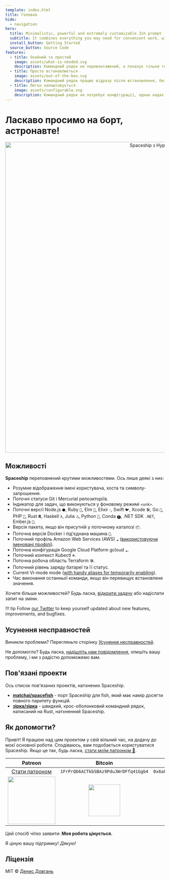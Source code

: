 ```yaml
---
template: index.html
title: Головна
hide:
  - navigation
hero:
  title: Minimalistic, powerful and extremely customizable Zsh prompt
  subtitle: It combines everything you may need for convenient work, without unnecessary complications, like a real spaceship.
  install_button: Getting Started
  source_button: Source Code
features:
  - title: Охайний та простий
    image: assets/what-is-needed.svg
    description: Командний рядок не перевантажений, а показує тільки те, що вам потрібно в даний момент (поточна директорія, гілка git тощо).
  - title: Просто встановлюється
    image: assets/out-of-the-box.svg
    description: Командний рядок працює відразу після встановлення, без додаткової конфігурації. Встановлюйте та користуйтесь.
  - title: Легко налаштовується
    image: assets/configurable.svg
    description: Командний рядок не потребує конфігурації, однак надає зрозумілий та простий інтерфейс для налаштувань.
---
```


# Ласкаво просимо на борт, астронавте!

<p align="center">
  <img alt="Spaceship з Hyper та One Dark" src="https://user-images.githubusercontent.com/10276208/36086434-5de52ace-0ff2-11e8-8299-c67f9ab4e9bd.gif" width="980px">
</p>

## Можливості

**Spaceship** переповнений крутими можливостями. Ось лише деякі з них:

- Розумне відображення імені користувача, хоста та символу-запрошення.
- Поточні статуси Git і Mercurial репозиторіїв.
- Індикатор для задач, що виконуються у фоновому режимі `<unk>`.
- Поточні версії Node.js `⬢`, Ruby `💎`, Elm `🌳`, Elixir `💧`, Swift `🐦`, Xcode `🛠`, Go `🐹`, PHP `🐘`, Rust `𝗥`, Haskell `λ`, Julia `ஃ`, Python `🐍`, Conda `🅒`, .NET SDK `.NET`, Ember.js `🐹`.
- Версія пакета, якщо він присутній у поточному каталозі `📦`.
- Поточна версія Docker і під'єднана машина `🐳`.
- Поточний профіль Amazon Web Services (AWS) `☁️` ([використовуючи іменовані профілі](http://docs.aws.amazon.com/cli/latest/userguide/cli-multiple-profiles.html)).
- Поточна конфігурація Google Cloud Platform gcloud `☁️`.
- Поточний контекст Kubectl `☸️`.
- Поточна робоча область Terraform `🛠`.
- Поточний рівень заряду батареї та її статус.
- Current Vi-mode mode ([with handy aliases for temporarily enabling](./options.md#vi-mode-vi_mode)).
- Час виконання останньої команди, якщо він перевищує встановлене значення.

Хочете більше можливостей? Будь ласка, [відкрити задачу](https://github.com/denysdovhan/yspaceship-prompt/issues/new/choose) або надіслати запит на зміни.

<!-- prettier-ignore -->
!!! tip
    Follow [our Twitter](//twitter.com/SpaceshipPrompt) to keep yourself updated about new features, improvements, and bugfixes.

## Усунення несправностей

Виникли проблеми? Перегляньте сторінку [Усунення несправностей](./troubleshooting.md).

Не допомогло? Будь ласка, [надішліть нам повідомлення](https://github.com/denysdovhan/spaceship-prompt/issues/new/choose), опишіть вашу проблему, і ми з радістю допоможемо вам.

## Пов'язані проекти

Ось список пов'язаних проектів, натхнених Spaceship.

- [**matchai/spacefish**](https://github.com/matchai/spacefish) - порт Spaceship для fish, який має намір досягти повного паритету функцій.
- [**зірка/зірка**](https://github.com/starship/starship) - швидкий, крос-оболонковий командний рядок, написаний на Rust, натхненний Spaceship.

## Як допомогти?

Привіт! Я працюю над цим проектом у свій вільний час, на додачу до моєї основної роботи. Сподіваюсь, вам подобається користуватися Spaceship. Якщо це так, будь ласка, [стати моїм патроном 🤝][patreon-url].

|                                                                    Patreon                                                                     |                                                             Bitcoin                                                             |                                                            Ethereum                                                             |
| :--------------------------------------------------------------------------------------------------------------------------------------------: | :-----------------------------------------------------------------------------------------------------------------------------: | :-----------------------------------------------------------------------------------------------------------------------------: |
|                                                         [Стати патроном][patreon-url]                                                          |                                              `1FrPrQb6ACTkbSBAz9PduJWrDFfq41Ggb4`                                               |                                          `0x6aF39C917359897ae6969Ad682C14110afe1a0a1`                                           |
| <a href="https://www.patreon.com/denysdovhan"><img src="https://c5.patreon.com/external/logo/become_a_patron_button@2x.png" width="150px"></a> | <img src="https://user-images.githubusercontent.com/3459374/33760933-1c9b81b4-dc10-11e7-8e4b-22d81f98c138.png" width="100px" /> | <img src="https://user-images.githubusercontent.com/3459374/33760932-1c7b3fb2-dc10-11e7-9774-411264d533da.png" width="100px" /> |

Цей спосіб чітко заявити: **Моя робота цінується.**

Я ціную вашу підтримку! _Дякую!_

## Ліцензія

MIT © [Денис Довгань](http://denysdovhan.com)

[patreon-url]: https://www.patreon.com/denysdovhan
[patreon-url]: https://www.patreon.com/denysdovhan
